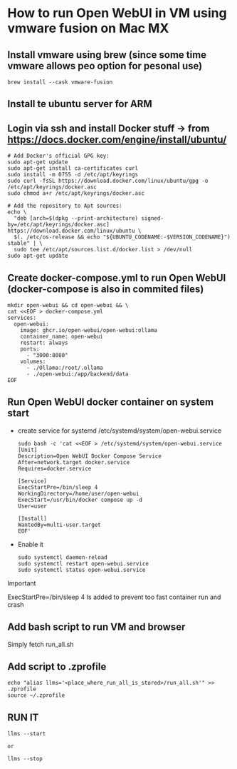 # How to run Open WebUI in VM using vmware fusion on Mac MX

## Install vmware using brew (since some time vmware allows peo option for pesonal use)
```
brew install --cask vmware-fusion
```

## Install te ubuntu server for ARM
## Login via ssh and install Docker stuff -> from https://docs.docker.com/engine/install/ubuntu/
```
# Add Docker's official GPG key:
sudo apt-get update
sudo apt-get install ca-certificates curl
sudo install -m 0755 -d /etc/apt/keyrings
sudo curl -fsSL https://download.docker.com/linux/ubuntu/gpg -o /etc/apt/keyrings/docker.asc
sudo chmod a+r /etc/apt/keyrings/docker.asc

# Add the repository to Apt sources:
echo \
  "deb [arch=$(dpkg --print-architecture) signed-by=/etc/apt/keyrings/docker.asc] https://download.docker.com/linux/ubuntu \
  $(. /etc/os-release && echo "${UBUNTU_CODENAME:-$VERSION_CODENAME}") stable" | \
  sudo tee /etc/apt/sources.list.d/docker.list > /dev/null
sudo apt-get update
```

## Create docker-compose.yml to run Open WebUI (docker-compose is also in commited files)
```
mkdir open-webui && cd open-webui && \
cat <<EOF > docker-compose.yml
services:
  open-webui:
    image: ghcr.io/open-webui/open-webui:ollama
    container_name: open-webui
    restart: always
    ports:
      - "3000:8080"
    volumes:
      - ./Ollama:/root/.ollama
      - ./open-webui:/app/backend/data
EOF
```

## Run Open WebUI docker container on system start
* create service for systemd /etc/systemd/system/open-webui.service
    ```
    sudo bash -c 'cat <<EOF > /etc/systemd/system/open-webui.service
    [Unit]
    Description=Open WebUI Docker Compose Service
    After=network.target docker.service
    Requires=docker.service

    [Service]
    ExecStartPre=/bin/sleep 4
    WorkingDirectory=/home/user/open-webui
    ExecStart=/usr/bin/docker compose up -d
    User=user

    [Install]
    WantedBy=multi-user.target
    EOF'
    ```
* Enable it
    ```
    sudo systemctl daemon-reload
    sudo systemctl restart open-webui.service
    sudo systemctl status open-webui.service
    ```

> [!IMPORTANT]
> ExecStartPre=/bin/sleep 4
> Is added to prevent too fast container run and crash
## Add bash script to run VM and browser
Simply fetch run_all.sh

## Add script to .zprofile
```
echo "alias llms='<place_where_run_all_is_stored>/run_all.sh'" >> .zprofile
source ~/.zprofile
```

## RUN IT
```
llms --start

or

llms --stop
```